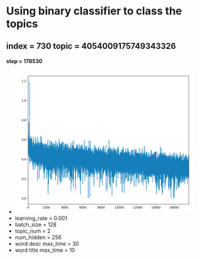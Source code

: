 # Using binary classifier to class the topics

## index = 730 topic = 4054009175749343326

#### step = 178530

- ![loss1](img/step_178530.png)
- learning_rate = 0.001
- batch_size = 128
- topic_num = 2
- num_hidden = 256
- word desc max_time = 30
- word title max_time = 10

